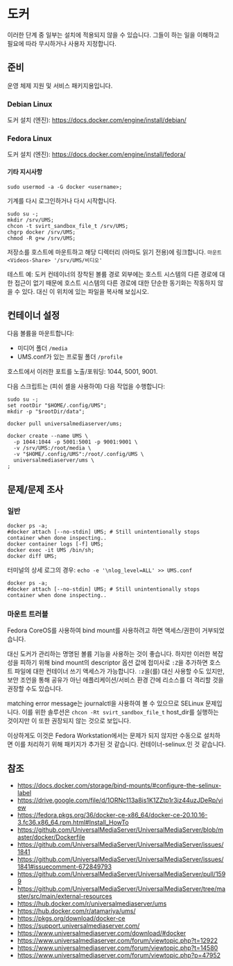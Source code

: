 # 도커

이러한 단계 중 일부는 설치에 적용되지 않을 수 있습니다.  그들이 하는 일을 이해하고 필요에 따라 무시하거나 사용자 지정합니다.

## 준비

운영 체제 지원 및 서비스 패키지용입니다.

### Debian Linux

도커 설치 (엔진): https://docs.docker.com/engine/install/debian/

### Fedora Linux

도커 설치 (엔진): https://docs.docker.com/engine/install/fedora/

#### 기타 지시사항

```
sudo usermod -a -G docker <username>;
```

기계를 다시 로그인하거나 다시 시작합니다.

```
sudo su -;
mkdir /srv/UMS;
chcon -t svirt_sandbox_file_t /srv/UMS;
chgrp docker /srv/UMS;
chmod -R g+w /srv/UMS;
```

저장소를 호스트에 마운트하고 해당 디렉터리 (아마도 읽기 전용)에 링크합니다. `마운트 <Videos-Share> '/srv/UMS/비디오'`

테스트 예: 도커 컨테이너의 장착된 볼륨 경로 외부에는 호스트 시스템의 다른 경로에 대한 접근이 없기 때문에 호스트 시스템의 다른 경로에 대한 단순한 동기화는 작동하지 않을 수 있다.  대신 이 위치에 있는 파일을 복사해 보십시오.

## 컨테이너 설정

다음 볼륨을 마운트합니다:
- 미디어 폴더 `/media`
- UMS.conf가 있는 프로필 폴더 `/profile`

호스트에서 이러한 포트를 노출/포워딩: 1044, 5001, 9001.

다음 스크립트는 (피쉬 셸을 사용하여) 다음 작업을 수행합니다:
```
sudo su -;
set rootDir "$HOME/.config/UMS";
mkdir -p "$rootDir/data";
​
docker pull universalmediaserver/ums;
​
docker create --name UMS \
  -p 1044:1044 -p 5001:5001 -p 9001:9001 \
  -v /srv/UMS:/root/media \
  -v "$HOME/.config/UMS":/root/.config/UMS \
  universalmediaserver/ums \
;
```

## 문제/문제 조사

### 일반

```
docker ps -a;
#docker attach [--no-stdin] UMS; # Still unintentionally stops container when done inspecting..
docker container logs [-f] UMS;
docker exec -it UMS /bin/sh;
docker diff UMS;
```

터미널의 상세 로그의 경우: `echo -e '\nlog_level=ALL' >> UMS.conf`

```
docker ps -a;
#docker attach [--no-stdin] UMS; # Still unintentionally stops container when done inspecting..
```

### 마운트 트러블

Fedora CoreOS를 사용하여 bind mount를 사용하려고 하면 액세스/권한이 거부되었습니다.

대신 도커가 관리하는 명명된 볼륨 기능을 사용하는 것이 좋습니다. 하지만 이러한 복잡성을 피하기 위해 bind mount의 descriptor 옵션 값에 접미사로 `:Z`을 추가하면 호스트 파일에 대한 컨테이너 쓰기 액세스가 가능합니다. `:z`을(를) 대신 사용할 수도 있지만, 보안 조언을 통해 공유가 아닌 애플리케이션/서비스 환경 간에 리소스를 더 격리할 것을 권장할 수도 있습니다.

matching error message는 journalctl을 사용하여 볼 수 있으므로 SELinux 문제입니다. 이를 위한 솔루션은 `chcon -Rt svirt_sandbox_file_t` host_dir를 실행하는 것이지만 이 또한 권장되지 않는 것으로 보입니다.

이상하게도 이것은 Fedora Workstation에서는 문제가 되지 않지만 수동으로 설치하면 이를 처리하기 위해 패키지가 추가된 것 같습니다. 컨테이너-selinux.인 것 같습니다.

## 참조

- https://docs.docker.com/storage/bind-mounts/#configure-the-selinux-label
- https://drive.google.com/file/d/1ORNc113a8is1K1ZZtp1r3iz44uzJDeRp/view
- https://fedora.pkgs.org/36/docker-ce-x86_64/docker-ce-20.10.16-3.fc36.x86_64.rpm.html#Install_HowTo
- https://github.com/UniversalMediaServer/UniversalMediaServer/blob/master/docker/Dockerfile
- https://github.com/UniversalMediaServer/UniversalMediaServer/issues/1841
- https://github.com/UniversalMediaServer/UniversalMediaServer/issues/1841#issuecomment-672849793
- https://github.com/UniversalMediaServer/UniversalMediaServer/pull/1599
- https://github.com/UniversalMediaServer/UniversalMediaServer/tree/master/src/main/external-resources
- https://hub.docker.com/r/universalmediaserver/ums
- https://hub.docker.com/r/atamariya/ums/
- https://pkgs.org/download/docker-ce
- https://support.universalmediaserver.com/
- https://www.universalmediaserver.com/download/#docker
- https://www.universalmediaserver.com/forum/viewtopic.php?t=12922
- https://www.universalmediaserver.com/forum/viewtopic.php?t=14580
- https://www.universalmediaserver.com/forum/viewtopic.php?p=47952
